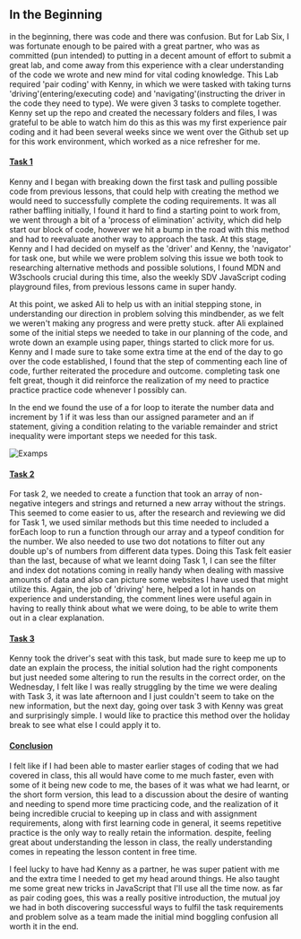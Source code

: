 ## In the Beginning 

in the beginning, there was code and there was confusion. But for Lab Six, I was fortunate enough to be paired with a great partner, who was as committed (pun intended) to putting in a decent amount of effort to submit a great lab, and come away from this experience with a clear understanding of the code we wrote and new mind for vital coding knowledge. This Lab required 'pair coding' with Kenny, in which we were tasked with taking turns 'driving'(entering/executing code) and 'navigating'(instructing the driver in the code they need to type). We were given 3 tasks to complete together. Kenny set up the repo and created the necessary folders and files, I was grateful to be able to watch him do this as this was my first experience pair coding and it had been several weeks since we went over the Github set up for this work environment, which worked as a nice refresher for me.

#### <u>Task 1</u>

Kenny and I began with breaking down the first task and pulling possible code from previous lessons, that could help with creating the method we would need to successfully complete the coding requirements. It was all rather baffling initially, I found it hard to find a starting point to work from, we went through a bit of a 'process of elimination' activity, which did help start our block of code, however we hit a bump in the road with this method and had to reevaluate another way to approach the task. At this stage, Kenny and I had decided on myself as the 'driver' and Kenny, the 'navigator' for task one, but while we were problem solving this issue we both took to researching alternative methods and possible solutions, I found MDN and W3schools crucial during this time, also the weekly SDV JavaScript coding playground files, from previous lessons came in super handy.

At this point, we asked Ali to help us with an initial stepping stone, in understanding our direction in problem solving this mindbender, as we felt we weren't making any progress and were pretty stuck. after Ali explained some of the initial steps we needed to take in our planning of the code, and wrote down an example using paper, things started to click more for us. Kenny and I made sure to take some extra time at the end of the day to go over the code established, I found that the step of commenting each line of code, further reiterated the procedure and outcome. completing task one felt great, though it did reinforce the realization of my need to practice practice practice code whenever I possibly can.

In the end we found the use of a for loop to iterate the number data and increment by 1 if it was less than our assigned parameter and an if statement, giving a condition relating to the variable remainder and strict inequality were important steps we needed for this task.



![Examps](https://user-images.githubusercontent.com/79230947/114809741-da05cf80-9dfe-11eb-93ef-f72bab405812.jpg)

#### <u>Task 2</u>

For task 2, we needed to create a function that took an array of non-negative integers and strings and returned a new array without the strings. This seemed to come easier to us,  after the research and reviewing we did for Task 1, we used similar methods but this time needed to included a forEach loop to run a function through our array and a typeof condition for the number. We also needed to use two dot notations to filter out any double up's of numbers from different data types. Doing this Task felt easier than the last, because of what we learnt doing Task 1, I can see the filter and index dot notations coming in really handy when dealing with massive amounts of data and also can picture some websites I have used that might utilize this. Again, the job of 'driving' here, helped a lot in hands on experience and understanding, the comment lines were useful again in having to really think about what we were doing, to be able to write them out in a clear explanation.



#### <u>Task 3</u>

Kenny took the driver's seat with this task, but made sure to keep me up to date an explain the process, the initial solution had  the right components but just needed some altering to run the results in the correct order, on the Wednesday, I felt like I was really struggling by the time we were dealing with Task 3, it was late afternoon and  I just couldn't seem to take on the new information, but the next day, going over task 3 with Kenny was great and surprisingly simple. I would like to practice this method over the holiday break to see what else I could apply it to.



#### <u>Conclusion</u>

I felt like if I had been able to master earlier stages of coding that we had covered in class, this all would have come to me much faster, even with some of it being new code to me, the bases of it was what we had learnt, or the short form version, this lead to  a discussion about the desire of wanting and needing to spend more time practicing code, and the realization of it being incredible crucial to keeping up in class and with assignment requirements, along with first learning code in general, it seems repetitive practice is the only way to really retain the information. despite, feeling great about understanding the lesson in class, the really understanding comes in repeating the lesson content in free time.

I feel lucky to have had Kenny as a partner, he was super patient with me and the extra time I needed to get my head around things. He also taught me some great new tricks in JavaScript that I'll use all the time now. as far as pair coding goes, this was a really positive introduction, the mutual joy we had in both discovering successful ways to fulfil the task requirements and problem solve as a team made the initial mind boggling confusion all worth it in the end. 